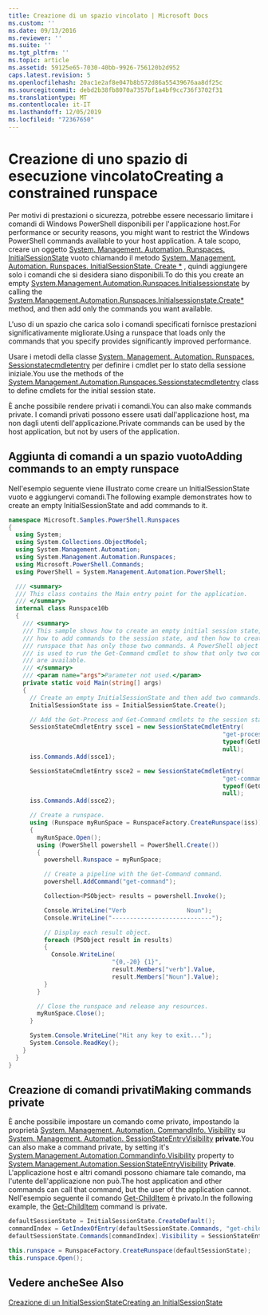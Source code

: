 ```yaml
---
title: Creazione di un spazio vincolato | Microsoft Docs
ms.custom: ''
ms.date: 09/13/2016
ms.reviewer: ''
ms.suite: ''
ms.tgt_pltfrm: ''
ms.topic: article
ms.assetid: 59125e65-7030-40bb-9926-756120b2d952
caps.latest.revision: 5
ms.openlocfilehash: 20ac1e2af8e047b8b572d86a55439676aa8df25c
ms.sourcegitcommit: debd2b38fb8070a7357bf1a4bf9cc736f3702f31
ms.translationtype: MT
ms.contentlocale: it-IT
ms.lasthandoff: 12/05/2019
ms.locfileid: "72367650"
---
```

# <a name="creating-a-constrained-runspace"></a><span data-ttu-id="01a69-102">Creazione di uno spazio di esecuzione vincolato</span><span class="sxs-lookup"><span data-stu-id="01a69-102">Creating a constrained runspace</span></span>

<span data-ttu-id="01a69-103">Per motivi di prestazioni o sicurezza, potrebbe essere necessario limitare i comandi di Windows PowerShell disponibili per l'applicazione host.</span><span class="sxs-lookup"><span data-stu-id="01a69-103">For performance or security reasons, you might want to restrict the Windows PowerShell commands available to your host application.</span></span> <span data-ttu-id="01a69-104">A tale scopo, creare un oggetto [System. Management. Automation. Runspaces. InitialSessionState](/dotnet/api/System.Management.Automation.Runspaces.InitialSessionState) vuoto chiamando il metodo [System. Management. Automation. Runspaces. InitialSessionState. Create \*](/dotnet/api/System.Management.Automation.Runspaces.InitialSessionState.Create) , quindi aggiungere solo i comandi che si desidera siano disponibili.</span><span class="sxs-lookup"><span data-stu-id="01a69-104">To do this you create an empty [System.Management.Automation.Runspaces.Initialsessionstate](/dotnet/api/System.Management.Automation.Runspaces.InitialSessionState) by calling the [System.Management.Automation.Runspaces.Initialsessionstate.Create\*](/dotnet/api/System.Management.Automation.Runspaces.InitialSessionState.Create) method, and then add only the commands you want available.</span></span>

 <span data-ttu-id="01a69-105">L'uso di un spazio che carica solo i comandi specificati fornisce prestazioni significativamente migliorate.</span><span class="sxs-lookup"><span data-stu-id="01a69-105">Using a runspace that loads only the commands that you specify provides significantly improved performance.</span></span>

 <span data-ttu-id="01a69-106">Usare i metodi della classe [System. Management. Automation. Runspaces. Sessionstatecmdletentry](/dotnet/api/System.Management.Automation.Runspaces.SessionStateCmdletEntry) per definire i cmdlet per lo stato della sessione iniziale.</span><span class="sxs-lookup"><span data-stu-id="01a69-106">You use the methods of the [System.Management.Automation.Runspaces.Sessionstatecmdletentry](/dotnet/api/System.Management.Automation.Runspaces.SessionStateCmdletEntry) class to define cmdlets for the initial session state.</span></span>

 <span data-ttu-id="01a69-107">È anche possibile rendere privati i comandi.</span><span class="sxs-lookup"><span data-stu-id="01a69-107">You can also make commands private.</span></span> <span data-ttu-id="01a69-108">I comandi privati possono essere usati dall'applicazione host, ma non dagli utenti dell'applicazione.</span><span class="sxs-lookup"><span data-stu-id="01a69-108">Private commands can be used by the host application, but not by users of the application.</span></span>

## <a name="adding-commands-to-an-empty-runspace"></a><span data-ttu-id="01a69-109">Aggiunta di comandi a un spazio vuoto</span><span class="sxs-lookup"><span data-stu-id="01a69-109">Adding commands to an empty runspace</span></span>

 <span data-ttu-id="01a69-110">Nell'esempio seguente viene illustrato come creare un InitialSessionState vuoto e aggiungervi comandi.</span><span class="sxs-lookup"><span data-stu-id="01a69-110">The following example demonstrates how to create an empty InitialSessionState and add commands to it.</span></span>

```csharp
namespace Microsoft.Samples.PowerShell.Runspaces
{
  using System;
  using System.Collections.ObjectModel;
  using System.Management.Automation;
  using System.Management.Automation.Runspaces;
  using Microsoft.PowerShell.Commands;
  using PowerShell = System.Management.Automation.PowerShell;

  /// <summary>
  /// This class contains the Main entry point for the application.
  /// </summary>
  internal class Runspace10b
  {
    /// <summary>
    /// This sample shows how to create an empty initial session state,
    /// how to add commands to the session state, and then how to create a
    /// runspace that has only those two commands. A PowerShell object
    /// is used to run the Get-Command cmdlet to show that only two commands
    /// are available.
    /// </summary>
    /// <param name="args">Parameter not used.</param>
    private static void Main(string[] args)
    {
      // Create an empty InitialSessionState and then add two commands.
      InitialSessionState iss = InitialSessionState.Create();

      // Add the Get-Process and Get-Command cmdlets to the session state.
      SessionStateCmdletEntry ssce1 = new SessionStateCmdletEntry(
                                                            "get-process",
                                                            typeof(GetProcessCommand),
                                                            null);
      iss.Commands.Add(ssce1);

      SessionStateCmdletEntry ssce2 = new SessionStateCmdletEntry(
                                                            "get-command",
                                                            typeof(GetCommandCommand),
                                                            null);
      iss.Commands.Add(ssce2);

      // Create a runspace.
      using (Runspace myRunSpace = RunspaceFactory.CreateRunspace(iss))
      {
        myRunSpace.Open();
        using (PowerShell powershell = PowerShell.Create())
        {
          powershell.Runspace = myRunSpace;

          // Create a pipeline with the Get-Command command.
          powershell.AddCommand("get-command");

          Collection<PSObject> results = powershell.Invoke();

          Console.WriteLine("Verb                 Noun");
          Console.WriteLine("----------------------------");

          // Display each result object.
          foreach (PSObject result in results)
          {
            Console.WriteLine(
                             "{0,-20} {1}",
                             result.Members["verb"].Value,
                             result.Members["Noun"].Value);
          }
        }

        // Close the runspace and release any resources.
        myRunSpace.Close();
      }

      System.Console.WriteLine("Hit any key to exit...");
      System.Console.ReadKey();
    }
  }
}
```

## <a name="making-commands-private"></a><span data-ttu-id="01a69-111">Creazione di comandi privati</span><span class="sxs-lookup"><span data-stu-id="01a69-111">Making commands private</span></span>

 <span data-ttu-id="01a69-112">È anche possibile impostare un comando come privato, impostando la proprietà [System. Management. Automation. CommandInfo. Visibility](/dotnet/api/System.Management.Automation.CommandInfo.Visibility) su [System. Management. Automation. SessionStateEntryVisibility](/dotnet/api/System.Management.Automation.SessionStateEntryVisibility) **private**.</span><span class="sxs-lookup"><span data-stu-id="01a69-112">You can also make a command private, by setting it's [System.Management.Automation.Commandinfo.Visibility](/dotnet/api/System.Management.Automation.CommandInfo.Visibility) property to [System.Management.Automation.SessionStateEntryVisibility](/dotnet/api/System.Management.Automation.SessionStateEntryVisibility) **Private**.</span></span> <span data-ttu-id="01a69-113">L'applicazione host e altri comandi possono chiamare tale comando, ma l'utente dell'applicazione non può.</span><span class="sxs-lookup"><span data-stu-id="01a69-113">The host application and other commands can call that command, but the user of the application cannot.</span></span> <span data-ttu-id="01a69-114">Nell'esempio seguente il comando [Get-ChildItem](/powershell/module/Microsoft.PowerShell.Management/Get-ChildItem) è privato.</span><span class="sxs-lookup"><span data-stu-id="01a69-114">In the following example, the [Get-ChildItem](/powershell/module/Microsoft.PowerShell.Management/Get-ChildItem) command is private.</span></span>

```csharp
defaultSessionState = InitialSessionState.CreateDefault();
commandIndex = GetIndexOfEntry(defaultSessionState.Commands, "get-childitem");
defaultSessionState.Commands[commandIndex].Visibility = SessionStateEntryVisibility.Private;

this.runspace = RunspaceFactory.CreateRunspace(defaultSessionState);
this.runspace.Open();
```

## <a name="see-also"></a><span data-ttu-id="01a69-115">Vedere anche</span><span class="sxs-lookup"><span data-stu-id="01a69-115">See Also</span></span>

 [<span data-ttu-id="01a69-116">Creazione di un InitialSessionState</span><span class="sxs-lookup"><span data-stu-id="01a69-116">Creating an InitialSessionState</span></span>](./creating-an-initialsessionstate.md)
